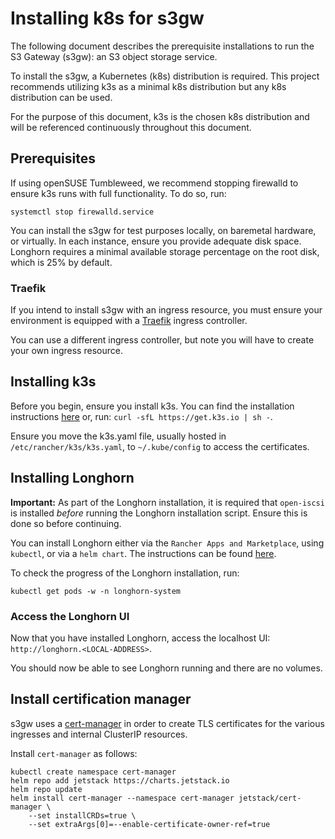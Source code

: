 <!-- markdownlint-disable no-duplicate-heading -->
# Installing k8s for s3gw

The following document describes the prerequisite installations to run the
S3 Gateway (s3gw): an S3 object storage service.

To install the s3gw, a Kubernetes (k8s) distribution is required.
This project recommends utilizing k3s as a minimal k8s distribution but
any k8s distribution can be used.

For the purpose of this document, k3s is the chosen k8s distribution and will
be referenced continuously throughout this document.

## Prerequisites

If using openSUSE Tumbleweed, we recommend stopping
firewalld to ensure k3s runs with full functionality. To do so, run:

```shell
systemctl stop firewalld.service
```

You can install the s3gw for test purposes locally, on baremetal hardware,
or virtually. In each instance, ensure you provide adequate disk space.
Longhorn requires a minimal available storage percentage on the root disk,
which is 25% by default.

### Traefik

If you intend to install s3gw with an ingress resource, you must ensure your
environment is equipped with a [Traefik](https://helm.traefik.io/traefik)
ingress controller.

You can use a different ingress controller, but note you will have to
create your own ingress resource.

## Installing k3s

Before you begin, ensure you install k3s. You can find the installation
instructions [here](https://k3s.io/) or, run:
`curl -sfL https://get.k3s.io | sh -`.

Ensure you move the k3s.yaml file, usually hosted in
`/etc/rancher/k3s/k3s.yaml`, to `~/.kube/config` to access the
certificates.

## Installing Longhorn

**Important:** As part of the Longhorn installation, it is required that
`open-iscsi` is installed *before* running the Longhorn installation script.
Ensure this is done so before continuing.

You can install Longhorn either via the `Rancher Apps and Marketplace`,
using `kubectl`, or via a `helm chart`. The instructions can be found
[here](https://longhorn.io/docs/1.4.2/deploy/install/).

To check the progress of the Longhorn installation, run:

```shell
kubectl get pods -w -n longhorn-system
```

### Access the Longhorn UI

Now that you have installed Longhorn, access the localhost UI:
`http://longhorn.<LOCAL-ADDRESS>`.

You should now be able to see Longhorn running and there are no volumes.

## Install certification manager

s3gw uses a [cert-manager](https://cert-manager.io/) in order to create TLS
certificates for the various ingresses and internal ClusterIP resources.

Install `cert-manager` as follows:

```shell
kubectl create namespace cert-manager
helm repo add jetstack https://charts.jetstack.io
helm repo update
helm install cert-manager --namespace cert-manager jetstack/cert-manager \
    --set installCRDs=true \
    --set extraArgs[0]=--enable-certificate-owner-ref=true
```

